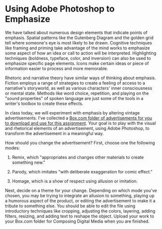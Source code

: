 # Using Adobe Photoshop to Emphasize

We have talked about numerous design elements that indicate points of emphasis. Spatial patterns like the Gutenberg Diagram and the golden grid tell where someone's eye is most likely to be drawn. Cognitive techniques like framing and priming take advantage of the mind works to emphasize some aspect of how an idea or call to action will be interpreted. Highlighting techniques (boldness, typeface, color, and inversion) can also be used to emphasize specific page elements. Icons make certain ideas or piece of information easier to process and more memorable.

Rhetoric and narrative theory have similar ways of thinking about emphasis. Fiction employs a range of strategies to create a feeling of access to a narrative's storyworld, as well as various characters' inner consciousness or mental state. Methods like word choice, repetition, and playing on the "sound  properties" of spoken language are just some of the tools in a writer's toolbox to create these effects.

In class today, we will experiment with emphasis by altering vintage advertisements. I've collected  a [Box.com folder of advertisements for you to download and use for this assignment](https://pitt.box.com/s/b2iat58koypf8rlwg42gh7cjq1eh0te9). Your goal is to play with the visual and rhetorical elements of an advertisement, using Adobe Photoshop, to transform the advertisement in a meaningful way. 

How should you change the advertisement? First, choose one the following modes:

1. Remix, which "appropriates and changes other materials to create something new." 

2. Parody, which imitates "with deliberate exaggeration for comic effect." 

3. Homage, which is a show of respect using allusion or imitation. 

Next, decide on a theme for your change. Depending on which mode you've chosen, you may be trying to integrate an allusion to something, playing up a humorous aspect of the product, or editing the advertisement to make it a tribute to something else. You should be able to edit the file using introductory techniques like cropping, adjusting the colors, layering, adding filters, resizing, and adding text to reshape the object. Upload your work to your Box.com folder for Composing Digital Media when you are finished.
